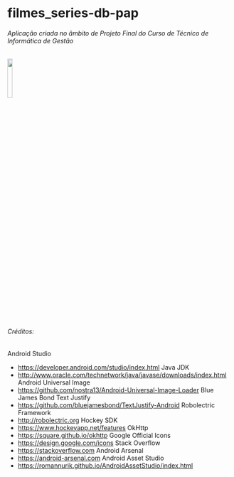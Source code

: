 # filmes_series-db-pap
###### Aplicação criada no âmbito de Projeto Final do Curso de Técnico de Informática de Gestão

<img src="http://i.imgur.com/bOuAeZE.png" width="15%"></img>

###### Créditos:

Android Studio
- https://developer.android.com/studio/index.html
Java JDK 
- http://www.oracle.com/technetwork/java/javase/downloads/index.html
Android Universal Image 
- https://github.com/nostra13/Android-Universal-Image-Loader
Blue James Bond Text Justify 
- https://github.com/bluejamesbond/TextJustify-Android
Robolectric Framework 
- http://robolectric.org
Hockey SDK 
- https://www.hockeyapp.net/features
OkHttp 
- https://square.github.io/okhttp
Google Official Icons 
- https://design.google.com/icons
Stack Overflow
- https://stackoverflow.com 
Android Arsenal
- https://android-arsenal.com
Android Asset Studio 
- https://romannurik.github.io/AndroidAssetStudio/index.html
